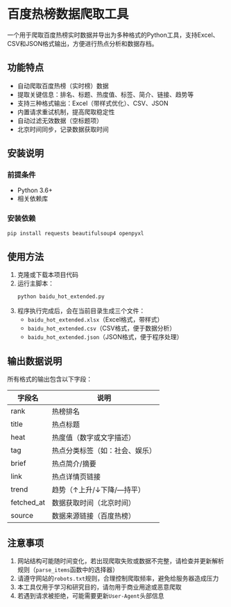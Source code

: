 # 百度热榜数据爬取工具

一个用于爬取百度热榜实时数据并导出为多种格式的Python工具，支持Excel、CSV和JSON格式输出，方便进行热点分析和数据存档。


## 功能特点

- 自动爬取百度热榜（实时榜）数据
- 提取关键信息：排名、标题、热度值、标签、简介、链接、趋势等
- 支持三种格式输出：Excel（带样式优化）、CSV、JSON
- 内置请求重试机制，提高爬取稳定性
- 自动过滤无效数据（空标题项）
- 北京时间同步，记录数据获取时间


## 安装说明

### 前提条件
- Python 3.6+
- 相关依赖库

### 安装依赖
```bash
pip install requests beautifulsoup4 openpyxl
```


## 使用方法

1. 克隆或下载本项目代码
2. 运行主脚本：
   ```bash
   python baidu_hot_extended.py
   ```
3. 程序执行完成后，会在当前目录生成三个文件：
   - `baidu_hot_extended.xlsx`（Excel格式，带样式）
   - `baidu_hot_extended.csv`（CSV格式，便于数据分析）
   - `baidu_hot_extended.json`（JSON格式，便于程序处理）


## 输出数据说明

所有格式的输出包含以下字段：

| 字段名       | 说明                     |
|--------------|--------------------------|
| rank         | 热榜排名                 |
| title        | 热点标题                 |
| heat         | 热度值（数字或文字描述） |
| tag          | 热点分类标签（如：社会、娱乐） |
| brief        | 热点简介/摘要            |
| link         | 热点详情页链接           |
| trend        | 趋势（↑上升/↓下降/—持平）|
| fetched_at   | 数据获取时间（北京时间） |
| source       | 数据来源链接（百度热榜） |


## 注意事项

1. 网站结构可能随时间变化，若出现爬取失败或数据不完整，请检查并更新解析规则（`parse_items`函数中的选择器）
2. 请遵守网站的`robots.txt`规则，合理控制爬取频率，避免给服务器造成压力
3. 本工具仅用于学习和研究目的，请勿用于商业用途或恶意爬取
4. 若遇到请求被拒绝，可能需要更新`User-Agent`头部信息
